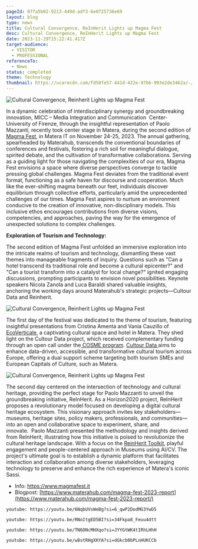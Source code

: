 ```yaml
---
pageId: 07fa5b02-9213-449d-adf3-6e0725736e69
layout: blog
type: news
title: Cultural Convergence, ReInHerit Lights up Magma Fest
desc: Cultural Convergence, ReInHerit Lights up Magma Fest
date: 2023-11-29T15:22:41.417Z
target-audience:
  - VISITOR
  - PROFESSIONAL
referenceTo:
  - News
status: completed
theme: Technology
thumbnail: https://ucarecdn.com/fd50fe57-441d-422e-97b6-993e2de3462a/-/preview/
---
```

![Cultural Convergence, Reinherit Lights up Magma Fest](https://ucarecdn.com/3f1e5a9d-1ea5-4f04-9cb5-216498b81692/ "Cultural Convergence, Reinherit Lights up Magma Fest")

In a dynamic celebration of interdisciplinary synergy and groundbreaking innovation, MICC – Media Integration and Communication  Center- University of Firenze, through the insightful representation of Paolo Mazzanti, recently took center stage in Matera, during the second edition of [Magma Fest](https://www.magmafest.it), in Matera IT on November 24-25, 2023. The annual gathering, spearheaded by Materahub, transcends the conventional boundaries of conferences and festivals, fostering a rich soil for meaningful dialogue, spirited debate, and the cultivation of transformative collaborations. Serving as a guiding light for those navigating the complexities of our era, Magma Fest envisions a space where diverse perspectives converge to tackle pressing global challenges. Magma Fest deviates from the traditional event format, functioning as a safe haven for discourse and cooperation. Much like the ever-shifting magma beneath our feet, individuals discover equilibrium through collective efforts, particularly amid the unprecedented challenges of our times. Magma Fest aspires to nurture an environment conducive to the creation of innovative, non-disciplinary models. This inclusive ethos encourages contributions from diverse visions, competencies, and approaches, paving the way for the emergence of unexpected solutions to complex challenges.

**Exploration of Tourism and Technology:** 

The second edition of Magma Fest unfolded an immersive exploration into the intricate realms of tourism and technology, dismantling these vast themes into manageable fragments of inquiry. Questions such as "Can a hotel transcend its traditional role and become a cultural epicenter?" and "Can a tourist transform into a catalyst for local change?" ignited engaging discussions, prompting participants to envision novel possibilities. Keynote speakers Nicola Zanola and Luca Baraldi shared valuable insights, anchoring the working days around Materahub's strategic projects—Cultour Data and Reinherit.

![Cultural Convergence, Reinherit Lights up Magma Fest](https://ucarecdn.com/2343da8f-0253-4265-a07e-bef16874ec29/ "Cultural Convergence, Reinherit Lights up Magma Fest")

The first day of the festival was dedicated to the theme of tourism, featuring insightful presentations from Cristina Amenta and Vania Cauzillo of [EcoVerticale](https://www.ecoverticale.it), a captivating cultural space and hotel in Matera. They shed light on the Cultour Data project, which received complementary funding through an open call under the[ COSME program](https://single-market-economy.ec.europa.eu/smes/cosme_en). [Cultour Data ](https://www.cultouriscapital.eu/cultourdata/)aims to enhance data-driven, accessible, and transformative cultural tourism across Europe, offering a dual support scheme targeting both tourism SMEs and European Capitals of Culture, such as Matera.

![Cultural Convergence, Reinherit Lights up Magma Fest](https://ucarecdn.com/fdc7e1cb-824e-4d86-ae2c-1a7ea547e431/ "Cultural Convergence, Reinherit Lights up Magma Fest")

The second day centered on the intersection of technology and cultural heritage, providing the perfect stage for Paolo Mazzanti to unveil the groundbreaking initiative, ReInHerit. As a Horizon2020 project, ReInHerit proposes a revolutionary model focused on developing a digital cultural heritage ecosystem. This visionary approach invites key stakeholders—museums, heritage sites, policy makers, professionals, and communities—into an open and collaborative space to experiment, share, and innovate.  Paolo Mazzanti presented the methodology and insights derived from ReInHerit, illustrating how this initiative is poised to revolutionize the cultural heritage landscape. With a focus on the [ReinHerit Toolkit](https://reinherit-hub.eu/applications), playful engagement and people-centered approach in Museums using AI/CV. The project's ultimate goal is to establish a dynamic platform that facilitates interaction and collaboration among diverse stakeholders, leveraging technology to preserve and enhance the rich experience of Matera's iconic Sassi.

* Info: <https://www.magmafest.it>
* Blogpost: [https://www.materahub.com/magma-fest-2023-report](https://www.materahub.com/magma-fest-2023-report/)

`youtube: https://youtu.be/6NqbUVsWeBg?si=6_qwP2DodMG3YwD5`

`youtube: https://youtu.be/RNoItgED5BI?si=34Fkpa8_Feuu4dtt`

`youtube: https://youtu.be/TN6ONcMHXqo?si=JYYGtWK4tIRhLHhH`

`youtube: https://youtu.be/w8stRHgXKYA?si=dGkcb0bPLnHUKCCb`